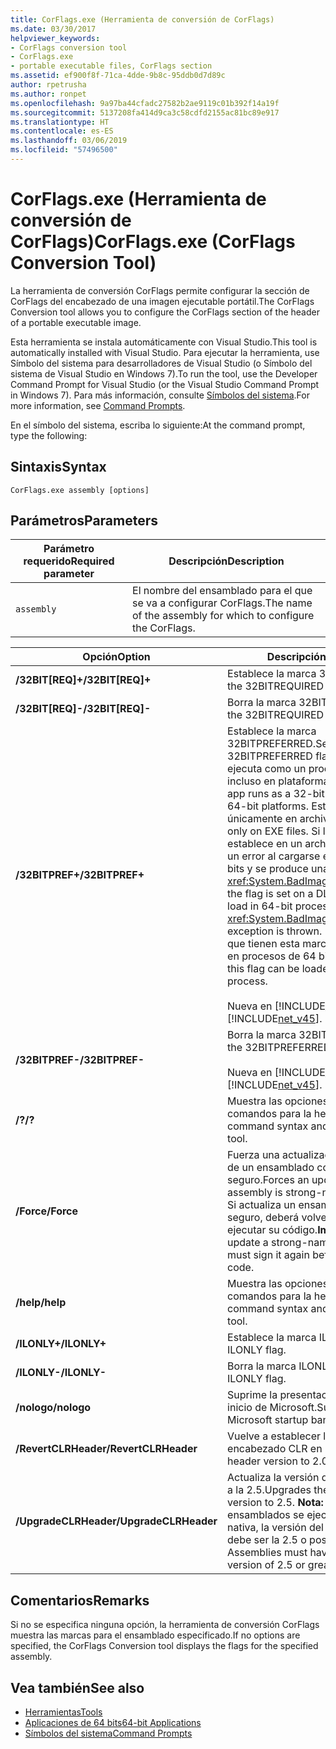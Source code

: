 ```yaml
---
title: CorFlags.exe (Herramienta de conversión de CorFlags)
ms.date: 03/30/2017
helpviewer_keywords:
- CorFlags conversion tool
- CorFlags.exe
- portable executable files, CorFlags section
ms.assetid: ef900f8f-71ca-4dde-9b8c-95ddb0d7d89c
author: rpetrusha
ms.author: ronpet
ms.openlocfilehash: 9a97ba44cfadc27582b2ae9119c01b392f14a19f
ms.sourcegitcommit: 5137208fa414d9ca3c58cdfd2155ac81bc89e917
ms.translationtype: HT
ms.contentlocale: es-ES
ms.lasthandoff: 03/06/2019
ms.locfileid: "57496500"
---
```

# <a name="corflagsexe-corflags-conversion-tool"></a><span data-ttu-id="54fdd-102">CorFlags.exe (Herramienta de conversión de CorFlags)</span><span class="sxs-lookup"><span data-stu-id="54fdd-102">CorFlags.exe (CorFlags Conversion Tool)</span></span>
<span data-ttu-id="54fdd-103">La herramienta de conversión CorFlags permite configurar la sección de CorFlags del encabezado de una imagen ejecutable portátil.</span><span class="sxs-lookup"><span data-stu-id="54fdd-103">The CorFlags Conversion tool allows you to configure the CorFlags section of the header of a portable executable image.</span></span>  
  
 <span data-ttu-id="54fdd-104">Esta herramienta se instala automáticamente con Visual Studio.</span><span class="sxs-lookup"><span data-stu-id="54fdd-104">This tool is automatically installed with Visual Studio.</span></span> <span data-ttu-id="54fdd-105">Para ejecutar la herramienta, use Símbolo del sistema para desarrolladores de Visual Studio (o Símbolo del sistema de Visual Studio en Windows 7).</span><span class="sxs-lookup"><span data-stu-id="54fdd-105">To run the tool, use the Developer Command Prompt for Visual Studio (or the Visual Studio Command Prompt in Windows 7).</span></span> <span data-ttu-id="54fdd-106">Para más información, consulte [Símbolos del sistema](../../../docs/framework/tools/developer-command-prompt-for-vs.md).</span><span class="sxs-lookup"><span data-stu-id="54fdd-106">For more information, see [Command Prompts](../../../docs/framework/tools/developer-command-prompt-for-vs.md).</span></span>  
  
 <span data-ttu-id="54fdd-107">En el símbolo del sistema, escriba lo siguiente:</span><span class="sxs-lookup"><span data-stu-id="54fdd-107">At the command prompt, type the following:</span></span>  
  
## <a name="syntax"></a><span data-ttu-id="54fdd-108">Sintaxis</span><span class="sxs-lookup"><span data-stu-id="54fdd-108">Syntax</span></span>  
  
```  
CorFlags.exe assembly [options]  
```  
  
## <a name="parameters"></a><span data-ttu-id="54fdd-109">Parámetros</span><span class="sxs-lookup"><span data-stu-id="54fdd-109">Parameters</span></span>  
  
|<span data-ttu-id="54fdd-110">Parámetro requerido</span><span class="sxs-lookup"><span data-stu-id="54fdd-110">Required parameter</span></span>|<span data-ttu-id="54fdd-111">Descripción</span><span class="sxs-lookup"><span data-stu-id="54fdd-111">Description</span></span>|  
|------------------------|-----------------|  
|`assembly`|<span data-ttu-id="54fdd-112">El nombre del ensamblado para el que se va a configurar CorFlags.</span><span class="sxs-lookup"><span data-stu-id="54fdd-112">The name of the assembly for which to configure the CorFlags.</span></span>|  
  
|<span data-ttu-id="54fdd-113">Opción</span><span class="sxs-lookup"><span data-stu-id="54fdd-113">Option</span></span>|<span data-ttu-id="54fdd-114">Descripción</span><span class="sxs-lookup"><span data-stu-id="54fdd-114">Description</span></span>|  
|------------|-----------------|  
|<span data-ttu-id="54fdd-115">**/32BIT[REQ]+**</span><span class="sxs-lookup"><span data-stu-id="54fdd-115">**/32BIT[REQ]+**</span></span>|<span data-ttu-id="54fdd-116">Establece la marca 32BITREQUIRED.</span><span class="sxs-lookup"><span data-stu-id="54fdd-116">Sets the 32BITREQUIRED flag.</span></span>|  
|<span data-ttu-id="54fdd-117">**/32BIT[REQ]-**</span><span class="sxs-lookup"><span data-stu-id="54fdd-117">**/32BIT[REQ]-**</span></span>|<span data-ttu-id="54fdd-118">Borra la marca 32BITREQUIRED.</span><span class="sxs-lookup"><span data-stu-id="54fdd-118">Clears the 32BITREQUIRED flag.</span></span>|  
|<span data-ttu-id="54fdd-119">**/32BITPREF+**</span><span class="sxs-lookup"><span data-stu-id="54fdd-119">**/32BITPREF+**</span></span>|<span data-ttu-id="54fdd-120">Establece la marca 32BITPREFERRED.</span><span class="sxs-lookup"><span data-stu-id="54fdd-120">Sets the 32BITPREFERRED flag.</span></span> <span data-ttu-id="54fdd-121">La aplicación se ejecuta como un proceso de 32 bits incluso en plataformas de 64 bits.</span><span class="sxs-lookup"><span data-stu-id="54fdd-121">The app runs as a 32-bit process even on 64-bit platforms.</span></span> <span data-ttu-id="54fdd-122">Establezca esta marca únicamente en archivos EXE.</span><span class="sxs-lookup"><span data-stu-id="54fdd-122">Set this flag only on EXE files.</span></span> <span data-ttu-id="54fdd-123">Si la marca se establece en un archivo DLL, este genera un error al cargarse en procesos de 64 bits y se produce una excepción <xref:System.BadImageFormatException>.</span><span class="sxs-lookup"><span data-stu-id="54fdd-123">If the flag is set on a DLL, the DLL fails to load in 64-bit processes, and a <xref:System.BadImageFormatException> exception is thrown.</span></span> <span data-ttu-id="54fdd-124">Los archivos EXE que tienen esta marca se pueden cargar en procesos de 64 bits.</span><span class="sxs-lookup"><span data-stu-id="54fdd-124">An EXE file with this flag can be loaded into a 64-bit process.</span></span><br /><br /> <span data-ttu-id="54fdd-125">Nueva en [!INCLUDE[net_v45](../../../includes/net-v45-md.md)].</span><span class="sxs-lookup"><span data-stu-id="54fdd-125">New in the [!INCLUDE[net_v45](../../../includes/net-v45-md.md)].</span></span>|  
|<span data-ttu-id="54fdd-126">**/32BITPREF-**</span><span class="sxs-lookup"><span data-stu-id="54fdd-126">**/32BITPREF-**</span></span>|<span data-ttu-id="54fdd-127">Borra la marca 32BITPREFERRED.</span><span class="sxs-lookup"><span data-stu-id="54fdd-127">Clears the 32BITPREFERRED flag.</span></span><br /><br /> <span data-ttu-id="54fdd-128">Nueva en [!INCLUDE[net_v45](../../../includes/net-v45-md.md)].</span><span class="sxs-lookup"><span data-stu-id="54fdd-128">New in the [!INCLUDE[net_v45](../../../includes/net-v45-md.md)].</span></span>|  
|<span data-ttu-id="54fdd-129">**/?**</span><span class="sxs-lookup"><span data-stu-id="54fdd-129">**/?**</span></span>|<span data-ttu-id="54fdd-130">Muestra las opciones y la sintaxis de los comandos para la herramienta.</span><span class="sxs-lookup"><span data-stu-id="54fdd-130">Displays command syntax and options for the tool.</span></span>|  
|<span data-ttu-id="54fdd-131">**/Force**</span><span class="sxs-lookup"><span data-stu-id="54fdd-131">**/Force**</span></span>|<span data-ttu-id="54fdd-132">Fuerza una actualización aunque se trate de un ensamblado con nombre seguro.</span><span class="sxs-lookup"><span data-stu-id="54fdd-132">Forces an update even if the assembly is strong-named.</span></span> <span data-ttu-id="54fdd-133">**Importante:**  Si actualiza un ensamblado con nombre seguro, deberá volverlo a firmar antes de ejecutar su código.</span><span class="sxs-lookup"><span data-stu-id="54fdd-133">**Important:**  If you update a strong-named assembly, you must sign it again before executing its code.</span></span>|  
|<span data-ttu-id="54fdd-134">**/help**</span><span class="sxs-lookup"><span data-stu-id="54fdd-134">**/help**</span></span>|<span data-ttu-id="54fdd-135">Muestra las opciones y la sintaxis de los comandos para la herramienta.</span><span class="sxs-lookup"><span data-stu-id="54fdd-135">Displays command syntax and options for the tool.</span></span>|  
|<span data-ttu-id="54fdd-136">**/ILONLY+**</span><span class="sxs-lookup"><span data-stu-id="54fdd-136">**/ILONLY+**</span></span>|<span data-ttu-id="54fdd-137">Establece la marca ILONLY.</span><span class="sxs-lookup"><span data-stu-id="54fdd-137">Sets the ILONLY flag.</span></span>|  
|<span data-ttu-id="54fdd-138">**/ILONLY-**</span><span class="sxs-lookup"><span data-stu-id="54fdd-138">**/ILONLY-**</span></span>|<span data-ttu-id="54fdd-139">Borra la marca ILONLY.</span><span class="sxs-lookup"><span data-stu-id="54fdd-139">Clears the ILONLY flag.</span></span>|  
|<span data-ttu-id="54fdd-140">**/nologo**</span><span class="sxs-lookup"><span data-stu-id="54fdd-140">**/nologo**</span></span>|<span data-ttu-id="54fdd-141">Suprime la presentación de la portada de inicio de Microsoft.</span><span class="sxs-lookup"><span data-stu-id="54fdd-141">Suppresses the Microsoft startup banner display.</span></span>|  
|<span data-ttu-id="54fdd-142">**/RevertCLRHeader**</span><span class="sxs-lookup"><span data-stu-id="54fdd-142">**/RevertCLRHeader**</span></span>|<span data-ttu-id="54fdd-143">Vuelve a establecer la versión del encabezado CLR en 2.0.</span><span class="sxs-lookup"><span data-stu-id="54fdd-143">Reverts the CLR header version to 2.0.</span></span>|  
|<span data-ttu-id="54fdd-144">**/UpgradeCLRHeader**</span><span class="sxs-lookup"><span data-stu-id="54fdd-144">**/UpgradeCLRHeader**</span></span>|<span data-ttu-id="54fdd-145">Actualiza la versión del encabezado CLR a la 2.5.</span><span class="sxs-lookup"><span data-stu-id="54fdd-145">Upgrades the CLR header version to 2.5.</span></span> <span data-ttu-id="54fdd-146">**Nota:**  Para que los ensamblados se ejecuten de forma nativa, la versión del encabezado CLR debe ser la 2.5 o posterior.</span><span class="sxs-lookup"><span data-stu-id="54fdd-146">**Note:**  Assemblies must have a CLR header version of 2.5 or greater to run natively.</span></span>|  
  
## <a name="remarks"></a><span data-ttu-id="54fdd-147">Comentarios</span><span class="sxs-lookup"><span data-stu-id="54fdd-147">Remarks</span></span>  
 <span data-ttu-id="54fdd-148">Si no se especifica ninguna opción, la herramienta de conversión CorFlags muestra las marcas para el ensamblado especificado.</span><span class="sxs-lookup"><span data-stu-id="54fdd-148">If no options are specified, the CorFlags Conversion tool displays the flags for the specified assembly.</span></span>  
  
## <a name="see-also"></a><span data-ttu-id="54fdd-149">Vea también</span><span class="sxs-lookup"><span data-stu-id="54fdd-149">See also</span></span>
- [<span data-ttu-id="54fdd-150">Herramientas</span><span class="sxs-lookup"><span data-stu-id="54fdd-150">Tools</span></span>](../../../docs/framework/tools/index.md)
- [<span data-ttu-id="54fdd-151">Aplicaciones de 64 bits</span><span class="sxs-lookup"><span data-stu-id="54fdd-151">64-bit Applications</span></span>](../../../docs/framework/64-bit-apps.md)
- [<span data-ttu-id="54fdd-152">Símbolos del sistema</span><span class="sxs-lookup"><span data-stu-id="54fdd-152">Command Prompts</span></span>](../../../docs/framework/tools/developer-command-prompt-for-vs.md)
